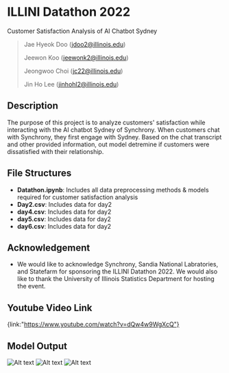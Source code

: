 # ILLINI Datathon 2022
Customer Satisfaction Analysis of AI Chatbot Sydney 
> Jae Hyeok Doo (jdoo2@illinois.edu)
>
> Jeewon Koo (jeewonk2@illinois.edu)
> 
> Jeongwoo Choi (jc22@illinois.edu)
> 
> Jin Ho Lee (jinhohl2@illinois.edu)

## Description
The purpose of this project is to analyze customers' satisfaction while interacting with the AI chatbot Sydney of Synchrony. When customers chat with Synchrony, they first engage with Sydney. Based on the chat transcript and other provided information, out model detremine if customers were dissatisfied with their relationship.

## File Structures
- **Datathon.ipynb**: Includes all data preprocessing methods & models required for customer satisfaction analysis
- **Day2.csv**: Includes data for day2
- **day4.csv**: Includes data for day2
- **day5.csv**: Includes data for day2
- **day6.csv**: Includes data for day2


## Acknowledgement

* We would like to acknowledge Synchrony, Sandia National Labratories, and Statefarm for sponsoring the ILLINI Datathon 2022. We would also like to thank the University of Illinois Statistics Department for hosting the event.


## Youtube Video Link

{link:"https://www.youtube.com/watch?v=dQw4w9WgXcQ"}

## Model Output
![Alt text](/images/accuracy.PNG.PNG?raw=true "Model Final Test Accuracy")
![Alt text](/images/word_cloud_deflected.PNG.PNG?raw=true "Wourd Cloud of INPUT column if CHAT_TYPE = Deflected")
![Alt text](/images/word_cloud_livechat.PNG.PNG?raw=true "Wourd Cloud of INPUT column if CHAT_TYPE = LiveChat")

